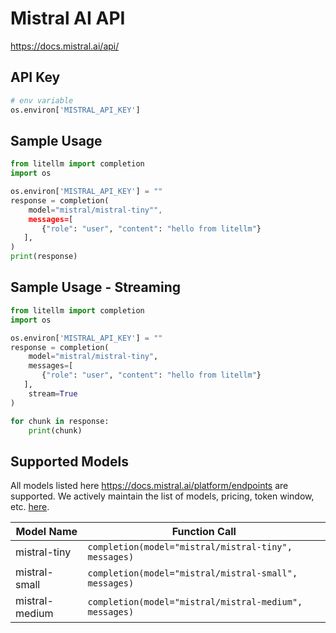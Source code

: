 # Mistral AI API
https://docs.mistral.ai/api/

## API Key
```python
# env variable
os.environ['MISTRAL_API_KEY']
```

## Sample Usage
```python
from litellm import completion
import os

os.environ['MISTRAL_API_KEY'] = ""
response = completion(
    model="mistral/mistral-tiny"", 
    messages=[
       {"role": "user", "content": "hello from litellm"}
   ],
)
print(response)
```

## Sample Usage - Streaming
```python
from litellm import completion
import os

os.environ['MISTRAL_API_KEY'] = ""
response = completion(
    model="mistral/mistral-tiny", 
    messages=[
       {"role": "user", "content": "hello from litellm"}
   ],
    stream=True
)

for chunk in response:
    print(chunk)
```


## Supported Models
All models listed here https://docs.mistral.ai/platform/endpoints are supported. We actively maintain the list of models, pricing, token window, etc. [here](https://github.com/BerriAI/litellm/blob/c1b25538277206b9f00de5254d80d6a83bb19a29/model_prices_and_context_window.json).

| Model Name               | Function Call                                                                                                                                                      |
|--------------------------|------------------------------------------------------------------------------------------------------------------------------------------------------------------|
| mistral-tiny | `completion(model="mistral/mistral-tiny", messages)` | 
| mistral-small | `completion(model="mistral/mistral-small", messages)` | 
| mistral-medium | `completion(model="mistral/mistral-medium", messages)` | 





